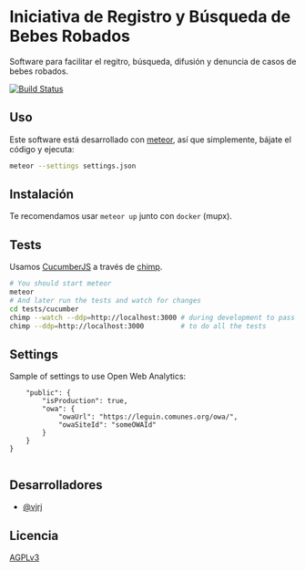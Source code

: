 # Iniciativa de Registro y Búsqueda de Bebes Robados

Software para facilitar el regitro, búsqueda, difusión y denuncia de casos de bebes robados.

[![Build Status](http://ci.comunes.org/buildStatus/icon?job=bebes)](http://ci.comunes.org/job/bebes/)

## Uso

Este software está desarrollado con [meteor](https://www.meteor.com/), así que simplemente, bájate el código y ejecuta:

```bash
meteor --settings settings.json
```

## Instalación

Te recomendamos usar `meteor up` junto con `docker` (mupx).

## Tests

Usamos [CucumberJS](https://github.com/cucumber/cucumber-js) a través de [chimp](https://chimp.readme.io).

```bash
# You should start meteor
meteor
# And later run the tests and watch for changes
cd tests/cucumber
chimp --watch --ddp=http://localhost:3000 # during development to pass only @watch tagged tests
chimp --ddp=http://localhost:3000         # to do all the tests
```

## Settings

Sample of settings to use Open Web Analytics:

```
    "public": {
        "isProduction": true, 
        "owa": {
            "owaUrl": "https://leguin.comunes.org/owa/",
            "owaSiteId": "someOWAId"
        }
    }
}


```


## Desarrolladores

- [@vjrj](https://github.com/vjrj)

## Licencia

[AGPLv3](https://www.gnu.org/licenses/agpl-3.0.html)
